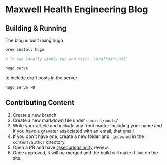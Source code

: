 # Maxwell Health Engineering Blog

## Building & Running

The blog is built using hugo

```bash
brew install hugo

# To run locally simply run and visit `localhost:1313`

hugo serve
```

to include draft posts in the server

```
hugo serve -D
```

## Contributing Content

1. Create a new branch
1. Create a new markdown file under `content/posts/`
1. Write your article and include any front matter including your name and if you have a gravatar associated with an email, that email.
1. If you don't have one, create a new folder and `_index.md` in the `content/author` directory.
1. Open a PR and have [@securingsincity](https://github.com/securingsincity) review.
1. Once approved, it will be merged and the build will make it live on the site.
